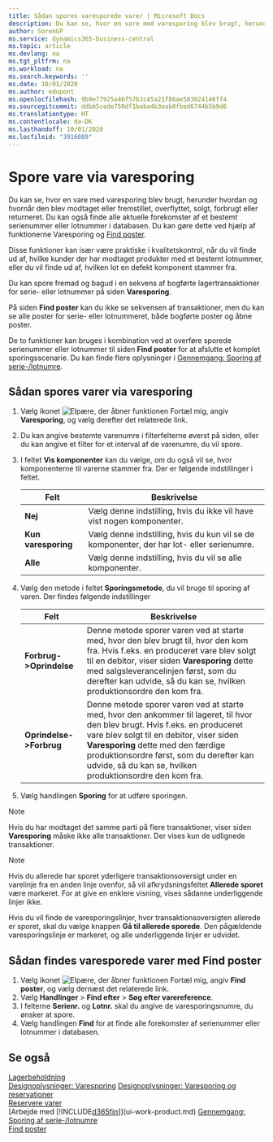 ```yaml
---
title: Sådan spores varesporede varer | Microsoft Docs
description: Du kan se, hvor en vare med varesporing blev brugt, herunder hvordan og hvornår den blev modtaget eller fremstillet, overflyttet, solgt, forbrugt eller returneret. Du kan også finde alle aktuelle forekomster af et bestemt serienummer eller lotnummer i databasen. Du kan gøre dette ved hjælp af funktionerne Varesporing og Naviger.
author: SorenGP
ms.service: dynamics365-business-central
ms.topic: article
ms.devlang: na
ms.tgt_pltfrm: na
ms.workload: na
ms.search.keywords: ''
ms.date: 10/01/2020
ms.author: edupont
ms.openlocfilehash: 9b9e77925a46f57b3c45a21f86ae583024146ff4
ms.sourcegitcommit: ddbb5cede750df1baba4b3eab8fbed6744b5b9d6
ms.translationtype: HT
ms.contentlocale: da-DK
ms.lasthandoff: 10/01/2020
ms.locfileid: "3916089"
---
```

# <a name="trace-item-tracked-items"></a>Spore vare via varesporing
Du kan se, hvor en vare med varesporing blev brugt, herunder hvordan og hvornår den blev modtaget eller fremstillet, overflyttet, solgt, forbrugt eller returneret. Du kan også finde alle aktuelle forekomster af et bestemt serienummer eller lotnummer i databasen. Du kan gøre dette ved hjælp af funktionerne Varesporing og [Find poster](ui-find-entries.md).  

Disse funktioner kan især være praktiske i kvalitetskontrol, når du vil finde ud af, hvilke kunder der har modtaget produkter med et bestemt lotnummer, eller du vil finde ud af, hvilken lot en defekt komponent stammer fra.  

 Du kan spore fremad og bagud i en sekvens af bogførte lagertransaktioner for serie- eller lotnummer på siden **Varesporing**.  

 På siden **Find poster** kan du ikke se sekvensen af transaktioner, men du kan se alle poster for serie- eller lotnummeret, både bogførte poster og åbne poster.  

 De to funktioner kan bruges i kombination ved at overføre sporede serienummer eller lotnummer til siden **Find poster** for at afslutte et komplet sporingsscenarie. Du kan finde flere oplysninger i [Gennemgang: Sporing af serie-/lotnumre](walkthrough-tracing-serial-lot-numbers.md).  

## <a name="to-trace-item-tracked-items"></a>Sådan spores varer via varesporing  

1.  Vælg ikonet ![Elpære, der åbner funktionen Fortæl mig](media/ui-search/search_small.png "Fortæl mig, hvad du vil foretage dig"), angiv **Varesporing**, og vælg derefter det relaterede link.  
2.  Du kan angive bestemte varenumre i filterfelterne øverst på siden, eller du kan angive et filter for et interval af de varenumre, du vil spore.  
3.  I feltet **Vis komponenter** kan du vælge, om du også vil se, hvor komponenterne til varerne stammer fra. Der er følgende indstillinger i feltet.  

    |Felt|Beskrivelse|  
    |----------------------------------|---------------------------------------|  
    |**Nej**|Vælg denne indstilling, hvis du ikke vil have vist nogen komponenter.|  
    |**Kun varesporing**|Vælg denne indstilling, hvis du kun vil se de komponenter, der har lot- eller serienumre.|  
    |**Alle**|Vælg denne indstilling, hvis du vil se alle komponenter.|  

4.  Vælg den metode i feltet **Sporingsmetode**, du vil bruge til sporing af varen. Der findes følgende indstillinger  

    |Felt|Beskrivelse|  
    |----------------------------------|---------------------------------------|  
    |**Forbrug->Oprindelse**|Denne metode sporer varen ved at starte med, hvor den blev brugt til, hvor den kom fra. Hvis f.eks. en produceret vare blev solgt til en debitor, viser siden **Varesporing** dette med salgsleverancelinjen først, som du derefter kan udvide, så du kan se, hvilken produktionsordre den kom fra.|  
    |**Oprindelse->Forbrug**|Denne metode sporer varen ved at starte med, hvor den ankommer til lageret, til hvor den blev brugt. Hvis f.eks. en produceret vare blev solgt til en debitor, viser siden **Varesporing** dette med den færdige produktionsordre først, som du derefter kan udvide, så du kan se, hvilken produktionsordre den kom fra.|  

5.  Vælg handlingen **Sporing** for at udføre sporingen.  

> [!NOTE]  
>  Hvis du har modtaget det samme parti på flere transaktioner, viser siden **Varesporing** måske ikke alle transaktioner. Der vises kun de udlignede transaktioner.  

> [!NOTE]  
>  Hvis du allerede har sporet yderligere transaktionsoversigt under en varelinje fra en anden linje ovenfor, så vil afkrydsningsfeltet **Allerede sporet** være markeret. For at give en enklere visning, vises sådanne underliggende linjer ikke.  
>   
>  Hvis du vil finde de varesporingslinjer, hvor transaktionsoversigten allerede er sporet, skal du vælge knappen **Gå til allerede sporede**. Den pågældende varesporingslinje er markeret, og alle underliggende linjer er udvidet.  

## <a name="to-find-item-tracked-items-with-find-entries"></a>Sådan findes varesporede varer med Find poster  

1. Vælg ikonet ![Elpære, der åbner funktionen Fortæl mig](media/ui-search/search_small.png "Fortæl mig, hvad du vil foretage dig"), angiv **Find poster**, og vælg dernæst det relaterede link.  
2. Vælg **Handlinger** > **Find efter** > **Søg efter varereference**.
3. I felterne **Serienr.** og **Lotnr.** skal du angive de varesporingsnumre, du ønsker at spore.  
4. Vælg handlingen **Find** for at finde alle forekomster af serienummer eller lotnummer i databasen.  

## <a name="see-also"></a>Se også  
[Lagerbeholdning](inventory-manage-inventory.md)  
[Designoplysninger: Varesporing](design-details-item-tracking.md)
[Designoplysninger: Varesporing og reservationer](design-details-item-tracking-and-reservations.md)  
[Reservere varer](inventory-how-to-reserve-items.md)  
[Arbejde med [!INCLUDE[d365fin](includes/d365fin_md.md)]](ui-work-product.md)
[Gennemgang: Sporing af serie-/lotnumre](walkthrough-tracing-serial-lot-numbers.md)  
[Find poster](ui-find-entries.md)  
